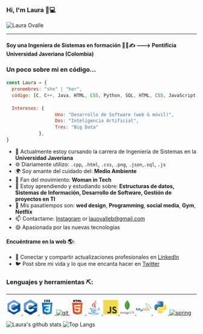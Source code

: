 ### Hi, I'm Laura 👋💻
![Laura Ovalle](https://github.com/lau052004/lau052004/assets/124191750/7e405c76-f901-460b-9c42-cf0594fee960)

---

#### Soy una Ingeniera de Sistemas en formación 👩‍🎓✍️ ---> Pontificia Universidad Javeriana (Colombia)

### Un poco sobre mi en código...
```javascript
const Laura = {
  pronombres: "she" | "her",
  código: [C, C++, Java, HTML, CSS, Python, SQL, HTML, CSS, JavaScript ],
  
  Intereses: {
                  Uno: "Desarrollo de Software (web & móvil)",
                  Dos: "Inteligencia Artificial",
                  Tres: "Big Data"
            },
}
```

- 🏢 Actualmente estoy cursando la carrera de Ingeniería de Sistemas en la **Universidad Javeriana**
- ⚙️ Diariamente utilizo: `.cpp`, `.html`, `.css`, `.png`, `.json`,`.sql`, `.js`
- 🌍 Soy amante del cuidado del: **Medio Ambiente**
- 💅 Fan del movimiento: **Woman in Tech**
- 🌱 Estoy aprendiendo y estudiando sobre: **Estructuras de datos, Sistemas de Información, Desarrollo de Software, Gestión de proyectos en TI**
- 💬 Mis pasatiempos son: **wed design**, **Programming**, **social media**, **Gym**, **Netflix**
- 📫 Contactame: <a href="https://www.instagram.com/lauovalle05/">Instagram</a> or lauovalleb@gmail.com
- 😄 Apasionada por las nuevas tecnologías

#### Encuéntrame en la web 🌎:
- 💼 Conectar y compartir actualizaciones profesionales en <a href="https://www.linkedin.com/in/laura-valentina-ovalle-ben%C3%ADtez-751380278/">LinkedIn</a>
- 🐦 Post sbre mi vida y lo que me encanta hacer en <a href="https://twitter.com/lauovalleb">Twitter</a>

### Lenguajes y herramientas ⛏️:
---
<p align="left"> <a href="https://www.cprogramming.com/" target="_blank"> <img src="https://raw.githubusercontent.com/devicons/devicon/master/icons/c/c-original.svg" alt="c" width="40" height="40"/> </a> <a href="https://www.w3schools.com/cpp/" target="_blank"> <img src="https://raw.githubusercontent.com/devicons/devicon/master/icons/cplusplus/cplusplus-original.svg" alt="cplusplus" width="40" height="40"/> </a> <a href="https://www.w3schools.com/css/" target="_blank"> <img src="https://raw.githubusercontent.com/devicons/devicon/master/icons/css3/css3-original-wordmark.svg" alt="css3" width="40" height="40"/> </a> <a href="https://git-scm.com/" target="_blank"> <img src="https://www.vectorlogo.zone/logos/git-scm/git-scm-icon.svg" alt="git" width="40" height="40"/> </a> <a href="https://www.w3.org/html/" target="_blank"> <img src="https://raw.githubusercontent.com/devicons/devicon/master/icons/html5/html5-original-wordmark.svg" alt="html5" width="40" height="40"/> </a> <a href="https://www.java.com" target="_blank"> <img src="https://raw.githubusercontent.com/devicons/devicon/master/icons/java/java-original.svg" alt="java" width="40" height="40"/> </a> <a href="https://developer.mozilla.org/en-US/docs/Web/JavaScript" target="_blank"> <img src="https://raw.githubusercontent.com/devicons/devicon/master/icons/javascript/javascript-original.svg" alt="javascript" width="40" height="40"/> </a> <a href="https://www.mongodb.com/" target="_blank"> <img src="https://raw.githubusercontent.com/devicons/devicon/master/icons/mongodb/mongodb-original-wordmark.svg" alt="mongodb" width="40" height="40"/> </a> <a href="https://www.mysql.com/" target="_blank"> <img src="https://raw.githubusercontent.com/devicons/devicon/master/icons/mysql/mysql-original-wordmark.svg" alt="mysql" width="40" height="40"/> </a> <a href="https://www.python.org" target="_blank"> <img src="https://raw.githubusercontent.com/devicons/devicon/master/icons/python/python-original.svg" alt="python" width="40" height="40"/> </a> <a href="https://reactjs.org/" target="_blank">  <a href="https://spring.io/" target="_blank"> <img src="https://www.vectorlogo.zone/logos/springio/springio-icon.svg" alt="spring" width="40" height="40"/> </a> 
  
![Laura's github stats](https://github-readme-stats-sigma-five.vercel.app/api?username=lau052004&show_icons=true&theme=dracula&hide=stars,issues)
![Top Langs](https://github-readme-stats-sigma-five.vercel.app/api/top-langs/?username=lau052004&show_icons=true&theme=dracula)
